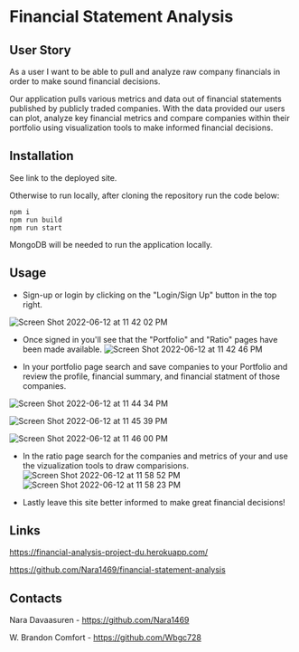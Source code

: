 # Financial Statement Analysis

## User Story

As a user I want to be able to pull and analyze raw company financials in order to make sound financial decisions.

Our application pulls various metrics and data out of financial statements published by publicly traded companies. With the data provided our users can plot, analyze key financial metrics and compare companies within their portfolio using visualization tools to make informed financial decisions.


## Installation

See link to the deployed site.

Otherwise to run locally, after cloning the repository run the code below:

```
npm i
npm run build
npm run start

```
MongoDB will be needed to run the application locally.

## Usage

 - Sign-up or login by clicking on the "Login/Sign Up" button in the top right.

![Screen Shot 2022-06-12 at 11 42 02 PM](https://user-images.githubusercontent.com/93055909/173287384-61b807f7-a8a0-4165-93d6-a56e7746eacb.png)

 - Once signed in you'll see that the "Portfolio" and "Ratio" pages have been made available.
![Screen Shot 2022-06-12 at 11 42 46 PM](https://user-images.githubusercontent.com/93055909/173287392-bd488121-2847-42c6-b2ac-128d42640467.png)

 - In your portfolio page search and save companies to your Portfolio and review the profile, financial summary, and financial statment of those companies.

![Screen Shot 2022-06-12 at 11 44 34 PM](https://user-images.githubusercontent.com/93055909/173287604-806faa55-dd2e-45ad-8dc1-fdedc36eb7e1.png)

![Screen Shot 2022-06-12 at 11 45 39 PM](https://user-images.githubusercontent.com/93055909/173287707-505135c6-51bc-4435-8bd1-ec60400ba154.png)

![Screen Shot 2022-06-12 at 11 46 00 PM](https://user-images.githubusercontent.com/93055909/173287720-251694a8-30be-4064-95d1-2d98f8f9cdde.png)

 - In the ratio page search for the companies and metrics of your and use the vizualization tools to draw comparisions.
![Screen Shot 2022-06-12 at 11 58 52 PM](https://user-images.githubusercontent.com/93055909/173289220-87def80a-264d-4497-83d5-01c099adf8c3.png)
![Screen Shot 2022-06-12 at 11 58 23 PM](https://user-images.githubusercontent.com/93055909/173289224-b85550fc-c14c-40c4-a477-8e3f0d41da99.png)

 - Lastly leave this site better informed to make great financial decisions!

## Links

https://financial-analysis-project-du.herokuapp.com/

https://github.com/Nara1469/financial-statement-analysis

## Contacts

Nara Davaasuren - https://github.com/Nara1469

W. Brandon Comfort - https://github.com/Wbgc728
